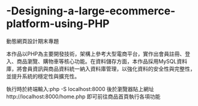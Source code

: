 # -Designing-a-large-ecommerce-platform-using-PHP
動態網頁設計期末專題

本作品以PHP為主要開發技術，架構上參考大型電商平台，實作出會員註冊、登入、商品瀏覽、購物車等核心功能。在資料儲存方面，本作品採用MySQL資料庫，將會員資訊與商品資料統一納入資料庫管理，以強化資料的安全性與完整性，並提升系統的穩定性與擴充性。

執行時於終端輸入:php -S localhost:8000 後於瀏覽器貼上網址 http://localhost:8000/home.php 即可前往商品首頁執行各項功能

